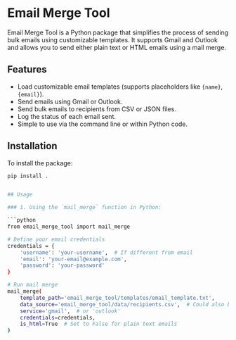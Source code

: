 # Email Merge Tool

Email Merge Tool is a Python package that simplifies the process of sending bulk emails using customizable templates. It supports Gmail and Outlook and allows you to send either plain text or HTML emails using a mail merge.

## Features

- Load customizable email templates (supports placeholders like `{name}`, `{email}`).
- Send emails using Gmail or Outlook.
- Send bulk emails to recipients from CSV or JSON files.
- Log the status of each email sent.
- Simple to use via the command line or within Python code.

## Installation

To install the package:

```bash
pip install .


## Usage

### 1. Using the `mail_merge` function in Python:

```python
from email_merge_tool import mail_merge

# Define your email credentials
credentials = {
    'username': 'your-username',  # If different from email
    'email': 'your-email@example.com',
    'password': 'your-password'
}

# Run mail merge
mail_merge(
    template_path='email_merge_tool/templates/email_template.txt',
    data_source='email_merge_tool/data/recipients.csv',  # Could also be a JSON file or a list of dictionaries
    service='gmail',  # or 'outlook'
    credentials=credentials,
    is_html=True  # Set to False for plain text emails
)


